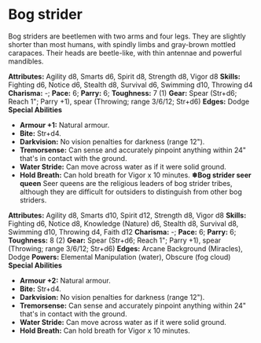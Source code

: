 # Bog strider

Bog striders are beetlemen with two arms and four legs. They are
slightly shorter than most humans, with spindly limbs and gray-brown
mottled carapaces. Their heads are beetle-like, with thin antennae and
powerful mandibles.

**Attributes:** Agility d8, Smarts d6, Spirit d8, Strength d8, Vigor d8
**Skills:** Fighting d6, Notice d6, Stealth d8, Survival d6, Swimming
d10, Throwing d4
**Charisma:** -; **Pace:** 6; **Parry:** 6; **Toughness:** 7 (1)
**Gear:** Spear (Str+d6; Reach 1"; Parry +1), spear (Throwing; range
3/6/12; Str+d6)
**Edges:** Dodge
**Special Abilities**

- **Armour +1:** Natural armour.
- **Bite:** Str+d4.
- **Darkvision:** No vision penalties for darkness (range 12").
- **Tremorsense:** Can sense and accurately pinpoint anything within
24" that's in contact with the ground.
- **Water Stride:** Can move across water as if it were solid ground.
- **Hold Breath:** Can hold breath for Vigor x 10 minutes.
**❄Bog strider seer queen**
Seer queens are the religious leaders of bog strider tribes, although
they are difficult for outsiders to distinguish from other bog
striders.

**Attributes:** Agility d8, Smarts d10, Spirit d12, Strength d8, Vigor
d8
**Skills:** Fighting d6, Notice d8, Knowledge (Nature) d6, Stealth d8,
Survival d8, Swimming d10, Throwing d4, Faith d12
**Charisma:** -; **Pace:** 6; **Parry:** 6; **Toughness:** 8 (2)
**Gear:** Spear (Str+d6; Reach 1"; Parry +1), spear (Throwing; range
3/6/12; Str+d6)
**Edges:** Arcane Background (Miracles), Dodge
**Powers:** Elemental Manipulation (water), Obscure (fog cloud)
**Special Abilities**

- **Armour +2:** Natural armour.
- **Bite:** Str+d4.
- **Darkvision:** No vision penalties for darkness (range 12").
- **Tremorsense:** Can sense and accurately pinpoint anything within
24" that's in contact with the ground.
- **Water Stride:** Can move across water as if it were solid ground.
- **Hold Breath:** Can hold breath for Vigor x 10 minutes.
